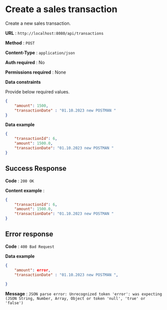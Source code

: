 # Create a sales transaction

Create a new sales transaction.

**URL** : `http://localhost:8080/api/transactions`

**Method** : `POST`

**Content-Type** : `application/json`

**Auth required** : No

**Permissions required** : None

**Data constraints**

Provide below required values.

```json
{
    "amount": 1500,
    "transactionDate" : "01.10.2023 new POSTMAN "
}
```

**Data example**

```json
{
    "transactionId": 6,
    "amount": 1500.0,
    "transactionDate": "01.10.2023 new POSTMAN "
}
```

## Success Response

**Code** : `200 OK`  

**Content example** :
```json
{
    "transactionId": 6,
    "amount": 1500.0,
    "transactionDate": "01.10.2023 new POSTMAN "
}
```

## Error response  

**Code** : `400 Bad Request`  

**Data example**

```json
{
    "amount": error,
    "transactionDate" : "01.10.2023 new POSTMAN ",
    
}
```


**Message** : `JSON parse error: Unrecognized token 'error': was expecting (JSON String, Number, Array, Object or token 'null', 'true' or 'false')`

